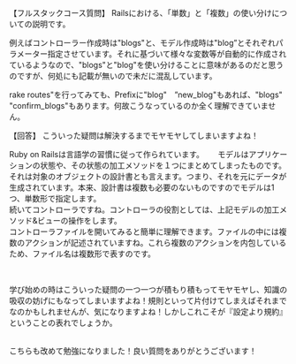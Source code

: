 【フルスタックコース質問】
Railsにおける、「単数」と「複数」の使い分けについての説明です。

例えばコントローラー作成時は"blogs"と、モデル作成時は"blog”とそれぞれパラメーター指定させています。それに基づいて様々な変数等が自動的に作成されているようなので、"blogs"と"blog"を使い分けることに意味があるのだと思うのですが、何処にも記載が無いので未だに混乱しています。

rake routes"を行ってみても、Prefixに"blog"　”new_blog"もあれば、"blogs" "confirm_blogs"もあります。何故こうなっているのか全く理解できていません。

【回答】
こういった疑問は解決するまでモヤモヤしてしまいますよね！

Ruby on Railsは言語学の習慣に従って作られています。　　
モデルはアプリケーションの状態や、その状態の加工メソッドを１つにまとめてしまったものです。それは対象のオブジェクトの設計書とも言えます。つまり、それを元にデータが生成されています。本来、設計書は複数も必要のないものですのでモデルは1つ、単数形で指定します。  
続いてコントローラですね。コントローラの役割としては、上記モデルの加工メソッド&ビューの操作をします。  
コントローラファイルを開いてみると簡単に理解できます。ファイルの中には複数のアクションが記述されていますね。これら複数のアクションを内包しているため、ファイル名は複数形で表すのです。

<br />

学び始めの時はこういった疑問の一つ一つが積もり積もってモヤモヤし、知識の吸収の妨げにもなってしまいますよね！規則といって片付けてしまえばそれまでなのかもしれませんが、気になりますよね！しかしこれこそが『設定より規約』ということの表れでしょうか。  
<br />

こちらも改めて勉強になりました！良い質問をありがとうございます！
